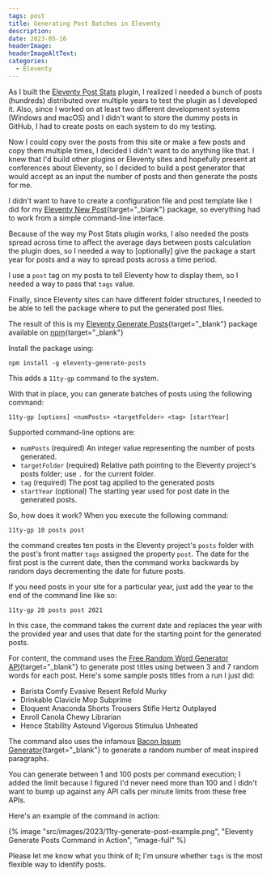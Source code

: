 ```yaml
---
tags: post
title: Generating Post Batches in Eleventy
description: 
date: 2023-05-16
headerImage: 
headerImageAltText: 
categories:
  - Eleventy
---
```


As I built the [Eleventy Post Stats](/posts/2023/eleventy-site-statistics) plugin, I realized I needed a bunch of posts (hundreds) distributed over multiple years to test the plugin as I developed it. Also, since I worked on at least two different development systems (Windows and macOS) and I didn't want to store the dummy posts in GitHub, I had to create posts on each system to do my testing. 

Now I could copy over the posts from this site or make a few posts and copy them multiple times, I decided I didn't want to do anything like that. I knew that I'd build other plugins or Eleventy sites and hopefully present at conferences about Eleventy, so I decided to build a post generator that would accept as an input the number of posts and then generate the posts for me. 

I didn't want to have to create a configuration file and post template like I did for my [Eleventy New Post](https://www.npmjs.com/package/eleventy-new-post){target="_blank"} package, so everything had to work from a simple command-line interface.

Because of the way my Post Stats plugin works, I also needed the posts spread across time to affect the average days between posts calculation the plugin does, so I needed a way to [optionally] give the package a start year for posts and a way to spread posts across a time period.

I use a `post` tag on my posts to tell Eleventy how to display them, so I needed a way to pass that `tags` value.

Finally, since Eleventy sites can have different folder structures, I needed to be able to tell the package where to put the generated post files.

The result of this is my [Eleventy Generate Posts](https://github.com/johnwargo/eleventy-generate-posts){target="_blank"} package available on [npm](https://www.npmjs.com/package/eleventy-generate-posts){target="_blank"}

Install the package using:

```shell
npm install -g eleventy-generate-posts
```

This adds a `11ty-gp` command to the system.

With that in place, you can generate batches of posts using the following command:

```shell
11ty-gp [options] <numPosts> <targetFolder> <tag> [startYear]
```

Supported command-line options are:

* `numPosts` (required) An integer value representing the number of posts generated.
* `targetFolder` (required) Relative path pointing to the Eleventy project's posts folder; use `.` for the current folder.
* `tag` (required) The post tag applied to the generated posts
* `startYear` (optional) The starting year used for post date in the generated posts. 

So, how does it work?  When you execute the following command:

```shell
11ty-gp 10 posts post
```

the command creates ten posts in the Eleventy project's `posts` folder with the post's front matter `tags` assigned the property `post`. The date for the first post is the current date, then the command works backwards by random days decrementing the date for future posts. 

If you need posts in your site for a particular year, just add the year to the end of the command line like so:

```shell
11ty-gp 20 posts post 2021
```

In this case, the command takes the current date and replaces the year with the provided year and uses that date for the starting point for the generated posts.

For content, the command uses the [Free Random Word Generator API](https://random-word-api.vercel.app/){target="_blank"} to generate post titles using between 3 and 7 random words for each post. Here's some sample posts titles from a run I just did:

* Barista Comfy Evasive Resent Refold Murky
* Drinkable Clavicle Mop Subprime
* Eloquent Anaconda Shorts Trousers Stifle Hertz Outplayed
* Enroll Canola Chewy Librarian
* Hence Stability Astound Vigorous Stimulus Unheated

The command also uses the infamous [Bacon Ipsum Generator](https://baconipsum.com/){target="_blank"} to generate a random number of meat inspired paragraphs. 

You can generate between 1 and 100 posts per command execution; I added the limit because I figured I'd never need more than 100 and I didn't want to bump up against any API calls per minute limits from these free APIs.

Here's an example of the command in action:

{% image "src/images/2023/11ty-generate-post-example.png", "Eleventy Generate Posts Command in Action", "image-full" %}

Please let me know what you think of it; I'm unsure whether `tags` is the most flexible way to identify posts.
